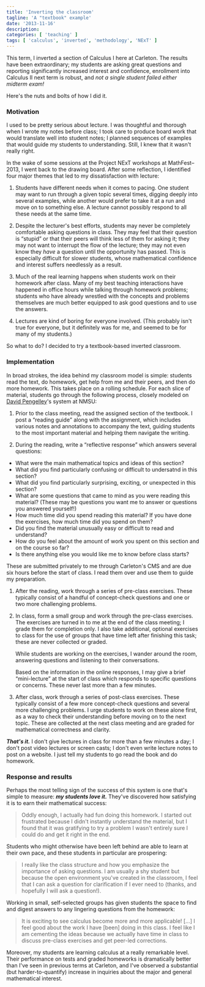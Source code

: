```yaml
---
title: 'Inverting the classroom'
tagline: 'A "textbook" example'
date: '2013-11-16'
description:
categories: [ 'teaching' ]
tags: [ 'calculus', 'inverted', 'methodology', 'NExT' ]
---
```


This term, I inverted a section of Calculus I here at Carleton.
The results have been extraordinary; my students are asking great questions and reporting significantly increased interest and confidence, enrollment into Calculus II next term is robust, and *not a single student failed either midterm exam!*

Here's the nuts and bolts of how I did it.

### Motivation
I used to be pretty serious about lecture.
I was thoughtful and thorough when I wrote my notes before class; I took care to produce board work that would translate well into student notes; I planned sequences of examples that would guide my students to understanding.
Still, I knew that it wasn't really right.

In the wake of some sessions at the Project NExT workshops at MathFest–2013, I went back to the drawing board.
After some reflection, I identified four major themes that led to my dissatisfaction with lecture:

1. Students have different needs when it comes to pacing.
One student may want to run through a given topic several times, digging deeply into several examples, while another would prefer to take it at a run and move on to something else.
A lecture cannot possibly respond to all these needs at the same time.

1. Despite the lecturer's best efforts, students may never be completely comfortable asking questions in class.
They may feel that their question is <q>stupid</q> or that their peers will think less of them for asking it; they may not want to interrupt the flow of the lecture; they may not even know they *have* a question until the opportunity has passed.
This is especially difficult for slower students, whose mathematical confidence and interest suffers needlessly as a result.

1. Much of the real learning happens when students work on their homework after class.
Many of my best teaching interactions have happened in office hours while talking through homework problems; students who have already wrestled with the concepts and problems themselves are much better equipped to ask good questions and to use the answers.

1. Lectures are kind of boring for everyone involved.
(This probably isn't true for everyone, but it definitely was for me, and seemed to be for many of my students.)

So what to do?
I decided to try a textbook-based inverted classroom.

### Implementation

In broad strokes, the idea behind my classroom model is simple: students read the text, do homework, get help from me and their peers, and then do more homework.
This takes place on a rolling schedule.
For each slice of material, students go through the following process, closely modeled on [David Pengelley](http://www.math.nmsu.edu/~davidp/)'s system at NMSU:

1. Prior to the class meeting, read the assigned section of the textbook.
   I post a <q>reading guide</q> along with the assignment, which includes various notes and annotations to accompany the text, guiding students to the most important material and helping them navigate the writing.

1. During the reading, write a <q>reflective response</q> which answers several questions:
  * What were the main mathematical topics and ideas of this section?
  * What did you find particularly confusing or difficult to undersatnd in this section?
  * What did you find particularly surprising, exciting, or unexpected in this section?
  * What are some questions that came to mind as you were reading this material? (These may be questions you want me to answer or questions you answered yourself!)
  * How much time did you spend reading this material? If you have done the exercises, how much time did you spend on them?
  * Did you find the material unusually easy or difficult to read and understand?
  * How do you feel about the amount of work you spent on this section and on the course so far?
  * Is there anything else you would like me to know before class starts?

   These are submitted privately to me through Carleton's CMS and are due six hours before the start of class.
   I read them over and use them to guide my preparation.

1. After the reading, work through a series of pre-class exercises.
   These typically consist of a handful of concept-check questions and one or two more challenging problems.

1. In class, form a small group and work through the pre-class exercises.
   The exercises are turned in to me at the end of the class meeting; I grade them for completion only.
   I also take additional, optional exercises to class for the use of groups that have time left after finishing this task; these are never collected or graded.

   While students are working on the exercises, I wander around the room, answering questions and listening to their conversations.

   Based on the information in the online responses, I may give a brief <q>mini-lecture</q> at the start of class which responds to specific questions or concerns.
   These never last more than a few minutes.


1. After class, work through a series of post-class exercises.
   These typically consist of a few more concept-check questions and several more challenging problems.
   I urge students to work on these alone first, as a way to check their understanding before moving on to the next topic.
   These are collected at the next class meeting and are graded for mathematical correctness and clarity.

***That's it.***
I don't give lectures in class for more than a few minutes a day; I don't post video lectures or screen casts; I don't even write lecture notes to post on a website.
I just tell my students to go read the book and do homework.

### Response and results
Perhaps the most telling sign of the success of this system is one that's simple to measure: ***my students love it.***
They've discovered how satisfying it is to earn their mathematical success:
<blockquote>
Oddly enough, I actually had fun doing this homework.
I started out frustrated because I didn't instantly understand the material, but I found that it was gratifying to try a problem I wasn't entirely sure I could do and get it right in the end.
</blockquote>

Students who might otherwise have been left behind are able to learn at their own pace, and these students in particular are prospering:
<blockquote>
I really like the class structure and how you emphasize the importance of asking questions.
I am usually a shy student but because the open environment you've created in the classroom, I feel that I can ask a question for clarification if I ever need to (thanks, and hopefully I will ask a question!).
</blockquote>

Working in small, self-selected groups has given students the space to find and digest answers to any lingering questions from the homework:
<blockquote>
It is exciting to see calculus become more and more applicable!
[…] I feel good about the work I have [been] doing in this class.
I feel like I am cementing the ideas because we actually have time in class to discuss pre-class exercises and get peer-led corrections.
</blockquote>

Moreover, my students are learning calculus at a really remarkable level.
Their performance on tests and graded homeworks is dramatically better than I've seen in previous terms at Carleton, and I've observed a substantial (but harder-to-quantify) increase in inquiries about the major and general mathematical interest.
